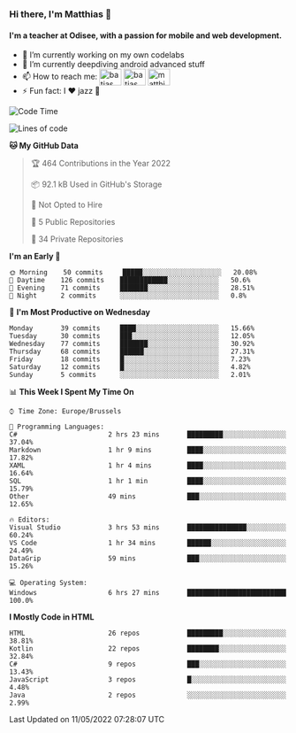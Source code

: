 ### Hi there, I'm Matthias 👋

#### I'm a teacher at Odisee, with a passion for mobile and web development.

- 🔭 I’m currently working on my own codelabs
- 🌱 I’m currently deepdiving android advanced stuff
- 📫 How to reach me: <a href="https://dev.to/batjas" target="_blank"><img align="center" src="https://raw.githubusercontent.com/rahuldkjain/github-profile-readme-generator/master/src/images/icons/Social/devto.svg" alt="batjas" height="30" width="40" /></a>
<a href="https://twitter.com/batjas" target="_blank"><img align="center" src="https://raw.githubusercontent.com/rahuldkjain/github-profile-readme-generator/master/src/images/icons/Social/twitter.svg" alt="batjas" height="30" width="40" /></a>
<a href="https://linkedin.com/in/matthiasdruwé" target="_blank"><img align="center" src="https://raw.githubusercontent.com/rahuldkjain/github-profile-readme-generator/master/src/images/icons/Social/linked-in-alt.svg" alt="matthiasdruwé" height="30" width="40" /></a>
- ⚡ Fun fact: I ❤ jazz 🎷


<!--START_SECTION:waka-->
![Code Time](http://img.shields.io/badge/Code%20Time-268%20hrs%205%20mins-blue)

![Lines of code](https://img.shields.io/badge/From%20Hello%20World%20I%27ve%20Written-218%20Thousand%20lines%20of%20code-blue)

**🐱 My GitHub Data** 

> 🏆 464 Contributions in the Year 2022
 > 
> 📦 92.1 kB Used in GitHub's Storage 
 > 
> 🚫 Not Opted to Hire
 > 
> 📜 5 Public Repositories 
 > 
> 🔑 34 Private Repositories  
 > 
**I'm an Early 🐤** 

```text
🌞 Morning    50 commits     █████░░░░░░░░░░░░░░░░░░░░   20.08% 
🌆 Daytime    126 commits    ████████████░░░░░░░░░░░░░   50.6% 
🌃 Evening    71 commits     ███████░░░░░░░░░░░░░░░░░░   28.51% 
🌙 Night      2 commits      ░░░░░░░░░░░░░░░░░░░░░░░░░   0.8%

```
📅 **I'm Most Productive on Wednesday** 

```text
Monday       39 commits     ████░░░░░░░░░░░░░░░░░░░░░   15.66% 
Tuesday      30 commits     ███░░░░░░░░░░░░░░░░░░░░░░   12.05% 
Wednesday    77 commits     ███████░░░░░░░░░░░░░░░░░░   30.92% 
Thursday     68 commits     ██████░░░░░░░░░░░░░░░░░░░   27.31% 
Friday       18 commits     █░░░░░░░░░░░░░░░░░░░░░░░░   7.23% 
Saturday     12 commits     █░░░░░░░░░░░░░░░░░░░░░░░░   4.82% 
Sunday       5 commits      ░░░░░░░░░░░░░░░░░░░░░░░░░   2.01%

```


📊 **This Week I Spent My Time On** 

```text
⌚︎ Time Zone: Europe/Brussels

💬 Programming Languages: 
C#                       2 hrs 23 mins       █████████░░░░░░░░░░░░░░░░   37.04% 
Markdown                 1 hr 9 mins         ████░░░░░░░░░░░░░░░░░░░░░   17.82% 
XAML                     1 hr 4 mins         ████░░░░░░░░░░░░░░░░░░░░░   16.64% 
SQL                      1 hr 1 min          ████░░░░░░░░░░░░░░░░░░░░░   15.79% 
Other                    49 mins             ███░░░░░░░░░░░░░░░░░░░░░░   12.65%

🔥 Editors: 
Visual Studio            3 hrs 53 mins       ███████████████░░░░░░░░░░   60.24% 
VS Code                  1 hr 34 mins        ██████░░░░░░░░░░░░░░░░░░░   24.49% 
DataGrip                 59 mins             ███░░░░░░░░░░░░░░░░░░░░░░   15.26%

💻 Operating System: 
Windows                  6 hrs 27 mins       █████████████████████████   100.0%

```

**I Mostly Code in HTML** 

```text
HTML                     26 repos            █████████░░░░░░░░░░░░░░░░   38.81% 
Kotlin                   22 repos            ████████░░░░░░░░░░░░░░░░░   32.84% 
C#                       9 repos             ███░░░░░░░░░░░░░░░░░░░░░░   13.43% 
JavaScript               3 repos             █░░░░░░░░░░░░░░░░░░░░░░░░   4.48% 
Java                     2 repos             ░░░░░░░░░░░░░░░░░░░░░░░░░   2.99%

```



 Last Updated on 11/05/2022 07:28:07 UTC
<!--END_SECTION:waka-->

